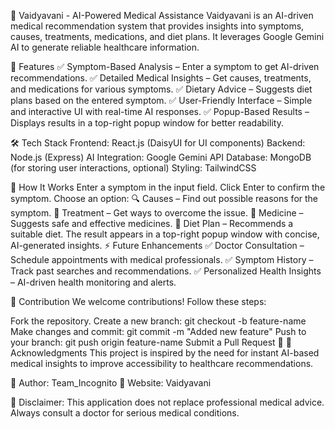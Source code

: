 🏥 Vaidyavani - AI-Powered Medical Assistance
Vaidyavani is an AI-driven medical recommendation system that provides insights into symptoms, causes, treatments, medications, and diet plans. It leverages Google Gemini AI to generate reliable healthcare information.

🚀 Features
✅ Symptom-Based Analysis – Enter a symptom to get AI-driven recommendations.
✅ Detailed Medical Insights – Get causes, treatments, and medications for various symptoms.
✅ Dietary Advice – Suggests diet plans based on the entered symptom.
✅ User-Friendly Interface – Simple and interactive UI with real-time AI responses.
✅ Popup-Based Results – Displays results in a top-right popup window for better readability.

🛠️ Tech Stack
Frontend: React.js (DaisyUI for UI components)
Backend: Node.js (Express)
AI Integration: Google Gemini API
Database: MongoDB (for storing user interactions, optional)
Styling: TailwindCSS

🎯 How It Works
Enter a symptom in the input field.
Click Enter to confirm the symptom.
Choose an option:
🔍 Causes – Find out possible reasons for the symptom.
💊 Treatment – Get ways to overcome the issue.
🏥 Medicine – Suggests safe and effective medicines.
🍏 Diet Plan – Recommends a suitable diet.
The result appears in a top-right popup window with concise, AI-generated insights.
⚡ Future Enhancements
✅ Doctor Consultation – Schedule appointments with medical professionals.
✅ Symptom History – Track past searches and recommendations.
✅ Personalized Health Insights – AI-driven health monitoring and alerts.

🤝 Contribution
We welcome contributions! Follow these steps:

Fork the repository.
Create a new branch: git checkout -b feature-name
Make changes and commit: git commit -m "Added new feature"
Push to your branch: git push origin feature-name
Submit a Pull Request 🚀
🏅 Acknowledgments
This project is inspired by the need for instant AI-based medical insights to improve accessibility to healthcare recommendations.

🔗 Author: Team_Incognito
🔗 Website: Vaidyavani


📢 Disclaimer: This application does not replace professional medical advice. Always consult a doctor for serious medical conditions.
